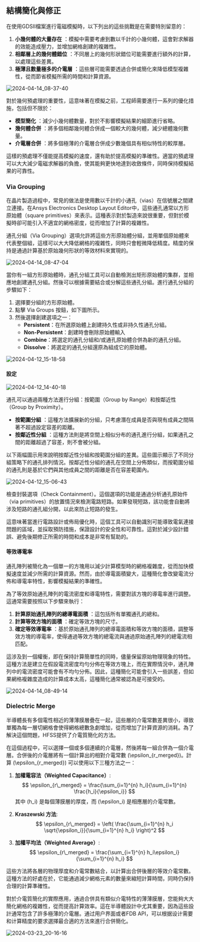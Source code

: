 結構簡化與修正
---
在使用GDSII檔案進行電磁模擬時，以下列出的這些挑戰是在需要特別留意的： 
1. **小幾何體的大量存在** ：模擬中需要考慮到數以千計的小幾何體，這會對求解器的效能造成壓力，並增加網格創建的複雜性。 
2. **相鄰層上的幾何體錯位** ：不同層上的幾何形狀錯位可能需要進行額外的計算，以處理這些差異。 
3. **極薄且數量極多的介電層** ：這些層可能需要透過合併或簡化來降低模型複雜性，從而節省模擬所需的時間和計算資源。

![2024-04-14_08-37-40](/assets/2024-04-14_08-37-40.png)

對於幾何預處理的重要性，這意味著在模擬之前，工程師需要進行一系列的優化措施，包括但不限於： 
- **模型簡化** ：減少小幾何體數量，對於不影響模擬結果的細節進行省略。 
- **幾何體合併** ：將多個相鄰幾何體合併成一個較大的幾何體，減少總體幾何數量。 
- **介電層合併** ：將多個極薄的介電層合併成少數幾個具有相似特性的較厚層。

這樣的預處理不僅能提高模擬的速度，還有助於提高模擬的準確性。適當的預處理可以大大減少電磁求解器的負擔，使其能夠更快地達到收斂條件，同時保持模擬結果的可靠性。

### Via Grouping

在晶片製造過程中，常見的做法是使用數以千計的小通孔（vias）在信號層之間建立連接。在Ansys Electronics Desktop Layout Editor中，這些通孔通常以方形原始體（square primitives）來表示。這種表示對於製造來說很重要，但對於模擬時卻可能引入不適宜的網格密度，從而增加了計算的複雜性。

通孔分組（Via Grouping）選項允許將這些方形原始體分組，並用單個原始體來代表整個組，這樣可以大大降低網格的複雜性，同時只會輕微降低精度。精度的保持是通過計算基於原始幾何形狀的等效材料來實現的。

![2024-04-14_08-47-04](/assets/2024-04-14_08-47-04.png)

當你有一組方形原始體時，通孔分組工具可以自動檢測出矩形原始體的集群，並相應地創建通孔分組。然後可以根據需要結合或分解這些通孔分組。進行通孔分組的步驟如下：

1. 選擇要分組的方形原始體。
2. 點擊 Via Groups 按鈕，如下圖所示。
3. 然後選擇創建選項之一：
    - **Persistent**：在所選原始體上創建持久性或非持久性通孔分組。
    - **Non-Persistent**：創建時會刪除原始體輸入
    - **Combine**：將選定的通孔分組和/或通孔原始體合併為新的通孔分組。
    - **Dissolve**：將選定的通孔分組還原為組成它的原始體。

![2024-04-12_15-18-58](/assets/2024-04-12_15-18-58.png)

#### 設定

![2024-04-12_14-40-18](/assets/2024-04-12_14-40-18.png)


通孔可以通過兩種方法進行分組：按範圍（Group by Range）和按鄰近性（Group by Proximity）。 
- **按範圍分組** ：這種方法擴展新的分組，只考慮潛在成員是否與現有成員之間隔著不超過設定容差的距離。 
- **按鄰近性分組** ：這種方法則是將空間上相似分布的通孔進行分組，如果通孔之間的距離超過了容差，則不會被分組。

以下兩幅圖示用來說明按鄰近性分組和按範圍分組的差異。這些圖示顯示了不同分組策略下的通孔排列情況。按鄰近性分組的通孔在空間上分佈類似，而按範圍分組的通孔則是基於它們與其他成員之間的距離是否在容差範圍內。

![2024-04-12_15-06-43](/assets/2024-04-12_15-06-43.png)

檢查封裝選項（Check Containment）。這個選項的功能是通過分析通孔原始件（via primitives）的放置情況來檢測電路短路。如果發現短路，該功能會自動將涉及短路的通孔組分開，以此來防止短路的發生。

這意味著當進行電路設計或佈局優化時，這個工具可以自動識別可能導致電氣連接問題的區域，並採取預防措施，保證設計的安全性和可靠性。這對於減少設計錯誤、避免後期修正所需的時間和成本是非常有幫助的。

#### 等效導電率
通孔陣列被簡化為一個單一的方塊用以減少計算模型時的網格複雜度，從而加快模擬速度並減少所需的計算資源。然而，由於導電面積變大，這種簡化會改變電流分佈和導電率特性，影響模擬結果的準確性。

為了等效原始通孔陣列的電流密度和導電特性，需要對該方塊的導電率進行調整。這通常需要按照以下步驟來執行： 
1. **計算原始通孔陣列的總導電面積** ：這包括所有單獨通孔的總和。 
2. **計算等效方塊的面積** ：確定等效方塊的尺寸。 
3. **確定等效導電率** ：基於原始通孔陣列的總導電面積和等效方塊的面積，調整等效方塊的導電率，使得通過等效方塊的總電流與通過原始通孔陣列的總電流相匹配。

這涉及到一個權衡，即在保持計算簡單性的同時，儘量保留原始物理現象的特性。這種方法是建立在假設電流密度均勻分佈在等效方塊上，而在實際情況中，通孔陣列中的電流密度可能會有不均勻分佈。因此，這種簡化可能會引入一些誤差，但如果網格複雜度造成的計算成本太高，這種簡化通常被認為是可接受的。

![2024-04-14_08-49-14](/assets/2024-04-14_08-49-14.png)




### Dielectric Merge
半導體長有多個電性相近的薄薄膜層疊在一起，這些層的介電常數差異很小，導致單獨為每一層切網格會使得網格總數急劇增加，從而增加了計算資源的消耗。為了解決這個問題，HFSS提供了介電質簡化的方法。

在這個過程中，可以選擇一個或多個連續的介電層，然後將每一組合併為一個介電層。合併後的介電層將有一個計算出的相對介電常數 \(\epsilon_{r\_merged}\)。計算 \(\epsilon_{r\_merged}\) 可以使用以下三種方法之一：

1. **加權電容法（Weighted Capacitance）**:
   $$
   \epsilon_{r\_merged} = \frac{\sum_{i=1}^{n} h_i}{\sum_{i=1}^{n} \frac{h_i}{\epsilon_i}}
   $$
   其中 \(h_i\) 是每個薄膜層的厚度，而 \(\epsilon_i\) 是相應層的介電常數。

2. **Kraszewski 方法**:
   $$
   \epsilon_{r\_merged} = \left( \frac{\sum_{i=1}^{n} h_i \sqrt{\epsilon_i}}{\sum_{i=1}^{n} h_i} \right)^2
   $$

3. **加權平均法（Weighted Average）**:
   $$
   \epsilon_{r\_merged} = \frac{\sum_{i=1}^{n} h_i\epsilon_i}{\sum_{i=1}^{n} h_i}
   $$


這些方法將各層的物理厚度和介電常數結合，以計算出合併後層的等效介電常數。這種方法的好處在於，它能通過減少網格元素的數量來縮短計算時間，同時仍保持合理的計算準確性。

對於介電質簡化的實際應用，通過合併具有類似介電特性的薄薄膜層，您能夠大大簡化網格的複雜性，從而提高計算效率。這在半導體設計中尤其重要，因為這些設計通常包含了許多極薄的介電層。通过用户界面或者FDB API，可以根据设计需要和计算精度的要求選擇最合適的方法來進行合併簡化。

![2024-03-23_20-16-16](/assets/2024-03-23_20-16-16.png)


